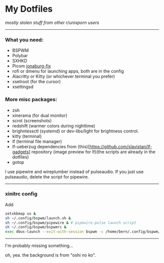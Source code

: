 My Dotfiles
=======

*mostly stolen stuff from other r/unixporn users*

----
### What you need:
- BSPWM
- Polybar
- SXHKD
- Picom [jonaburg-fix](https://github.com/jonaburg/picom)
- rofi or dmenu for launching apps, both are in the config
- Alacritty or Kitty (or whichever terminal you prefer)
- xsetroot (for the cursor)
- xsettingsd
### More misc packages:
- zsh
- xinerama (for dual monitor)
- scrot (screenshots)
- redshift (warmer colors during nighttime)
- brighntessctl (systemd) or dev-libs/light for brightness control.
- kitty (terminal)
- lf (terminal file manager)
- lf-ueberzug dependencies from (this)[https://github.com/slavistan/lf-gadgets] repository
	(image preview for lf)(the scripts are already in the dotfiles)
- gotop

I use pipewire and wireplumber instead of pulseaudio.
If you just use pulseaudio, delete the script for pipewire.

----
### xinitrc config
Add 
```bash
setxkbmap us &
sh ~/.config/bspwm/launch.sh &
sh ~/.config/bspwm/pipewire & # pipewire-pulse launch script
sh ~/.config/bspwm/bspwmrc &
exec dbus-launch --exit-with-session bspwm -c /home/bern/.config/bspwm/bspwmrc
```

----
I'm probably missing something...

oh, yea. the background is from "oshi no ko".
